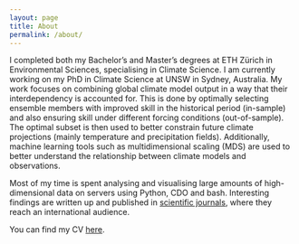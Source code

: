 ```yaml
---
layout: page
title: About
permalink: /about/
---
```


I completed both my Bachelor’s and Master’s degrees at ETH Zürich in Environmental Sciences, specialising in Climate Science. I am currently working on my PhD in Climate Science at UNSW in Sydney, Australia. My work focuses on combining global climate model output in a way that their interdependency is accounted for. This is done by optimally selecting ensemble members with improved skill in the historical period (in-sample) and also ensuring skill under different forcing conditions (out-of-sample). The optimal subset is then used to better constrain future climate projections (mainly temperature and precipitation fields). Additionally, machine learning tools such as multidimensional scaling (MDS) are used to better understand the relationship between climate models and observations.

Most of my time is spent analysing and visualising large amounts of high-dimensional data on servers using Python, CDO and bash. Interesting findings are written up and published in [scientific journals](publications.md), where they reach an international audience.

You can find my CV <a href="https://www.dropbox.com/s/8f32bib8vxxlp2x/NadjaHerger_CV.pdf?dl=0" target="_blank">here</a>.


